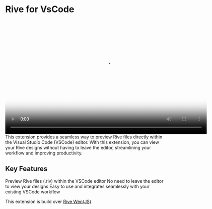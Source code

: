 # Rive for VsCode

<video width="640" poster="./preview.png"  src="./rive.mov" height="360" controls>
</video>
This extension provides a
seamless way to preview Rive files directly within the Visual Studio
Code (VSCode) editor. With this extension, you can view your Rive
designs without having to leave the editor, streamlining your workflow
and improving productivity.

## Key Features

Preview Rive files (.riv) within the VSCode editor No need to leave
the editor to view your designs Easy to use and integrates seamlessly
with your existing VSCode workflow

This extension is build over
[Rive Wen(JS)](https://help.rive.app/runtimes/overview/web-js)
